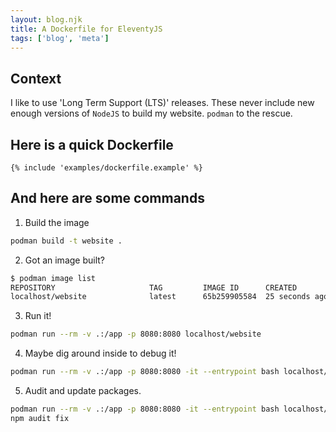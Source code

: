 ```yaml
---
layout: blog.njk
title: A Dockerfile for EleventyJS
tags: ['blog', 'meta']
---
```


## Context

I like to use 'Long Term Support (LTS)' releases.
These never include new enough versions of `NodeJS` 
to build my website.
`podman` to the rescue.

## Here is a quick Dockerfile

```docker
{% include 'examples/dockerfile.example' %}
```

## And here are some commands 

1. Build the image

```sh
podman build -t website .
```

2. Got an image built?

```sh
$ podman image list        
REPOSITORY                     TAG         IMAGE ID      CREATED         SIZE
localhost/website              latest      65b259905584  25 seconds ago  1.19 GB
```

3. Run it!

```sh
podman run --rm -v .:/app -p 8080:8080 localhost/website
```

4. Maybe dig around inside to debug it!

```sh
podman run --rm -v .:/app -p 8080:8080 -it --entrypoint bash localhost/website
```

5. Audit and update packages.

```sh
podman run --rm -v .:/app -p 8080:8080 -it --entrypoint bash localhost/website
npm audit fix
```